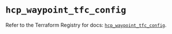 # `hcp_waypoint_tfc_config`

Refer to the Terraform Registry for docs: [`hcp_waypoint_tfc_config`](https://registry.terraform.io/providers/hashicorp/hcp/0.85.0/docs/resources/waypoint_tfc_config).
